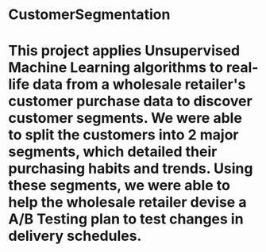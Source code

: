 # CustomerSegmentation

# This project applies Unsupervised Machine Learning algorithms to real-life data from a wholesale retailer's customer purchase data to discover customer segments. We were able to split the customers into 2 major segments, which detailed their purchasing habits and trends. Using these segments, we were able to help the wholesale retailer devise a A/B Testing plan to test changes in delivery schedules.
